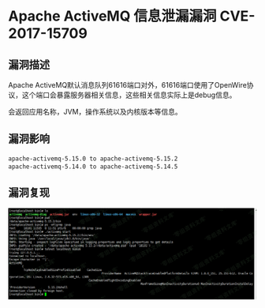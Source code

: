 # 

# Apache ActiveMQ 信息泄漏漏洞 CVE-2017-15709

## 漏洞描述

Apache ActiveMQ默认消息队列61616端口对外，61616端口使用了OpenWire协议，这个端口会暴露服务器相关信息，这些相关信息实际上是debug信息。

会返回应用名称，JVM，操作系统以及内核版本等信息。

## 漏洞影响

```
apache-activemq-5.15.0 to apache-activemq-5.15.2
apache-activemq-5.14.0 to apache-activemq-5.14.5
```

## 漏洞复现

![image-20221207162428650](images/image-20221207162428650.png)
